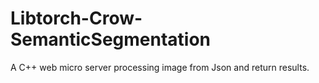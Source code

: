 # Libtorch-Crow-SemanticSegmentation
A C++ web micro server processing image from Json and return results.
